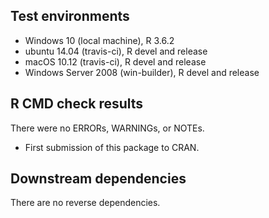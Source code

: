 ## Test environments
* Windows 10 (local machine), R 3.6.2
* ubuntu 14.04 (travis-ci), R devel and release
* macOS 10.12 (travis-ci), R devel and release
* Windows Server 2008 (win-builder), R devel and release

## R CMD check results
There were no ERRORs, WARNINGs, or NOTEs.

* First submission of this package to CRAN.

## Downstream dependencies
There are no reverse dependencies.
